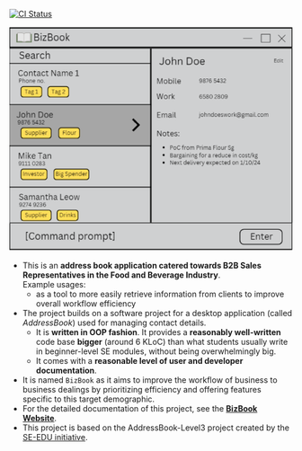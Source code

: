 [![CI Status](https://github.com/se-edu/addressbook-level3/workflows/Java%20CI/badge.svg)](https://github.com/se-edu/addressbook-level3/actions)

![Ui](docs/images/Ui.png)

* This is an **address book application catered towards B2B Sales Representatives in the Food and Beverage Industry**.<br>
  Example usages:
  * as a tool to more easily retrieve information from clients to improve overall workflow efficiency
* The project builds on a software project for a desktop application (called _AddressBook_) used for managing contact details.
  * It is **written in OOP fashion**. It provides a **reasonably well-written** code base **bigger** (around 6 KLoC) than what students usually write in beginner-level SE modules, without being overwhelmingly big.
  * It comes with a **reasonable level of user and developer documentation**.
* It is named `BizBook` as it aims to improve the workflow of business to business dealings by prioritizing efficiency and offering features specific to this target demographic.
* For the detailed documentation of this project, see the **[BizBook Website](https://ay2425s1-cs2103-f10-3.github.io/tp/)**.
* This project is based on the AddressBook-Level3 project created by the [SE-EDU initiative](https://se-education.org).